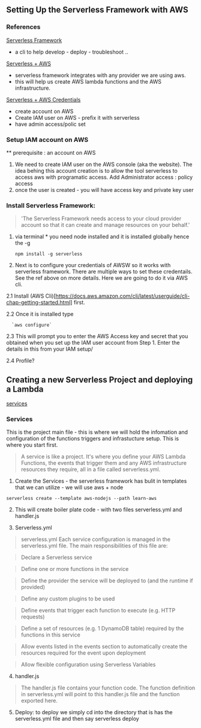 ## Setting Up the Serverless Framework with AWS

### References 
[Serverless Framework](https://www.serverless.com/framework/docs)
  - a cli to help develop - deploy - troubleshoot ..
  
[Serverless + AWS](https://www.serverless.com/framework/docs/providers/aws/guide/intro)
  - serverless framework integrates with any provider we are using aws. 
  - this will help us create AWS lambda functions  and the AWS infrastructure.

[Serverless + AWS Credentials ](https://www.serverless.com/framework/docs/providers/aws/guide/credentials)
  - create account on AWS
  - Create IAM user on AWS - prefix it with serverless 
  - have admin access/polic set 


### Setup IAM account on AWS

** prerequisite : an account on AWS

1. We need to create IAM user on the AWS console (aka the website). The idea behing this account creation is to allow the tool serverless to access aws with programatic access. Add Administrator access :  policy access
2. once the user is created - you will have access key and private key user 


### Install Serverless Framework: 

> 'The Serverless Framework needs access to your cloud provider account so that it can create and manage resources on your behalf.'

1. via terminal * you need node installed and it is installed globally hence the -g

     `npm install -g serverless` 
     
2. Next is to configure your credentials of AWSW so it works with serverless framework. There are multiple ways to set these credentails. See the ref above on more details. Here we are going to do it via AWS cli. 

  2.1  Install (AWS Cli)[https://docs.aws.amazon.com/cli/latest/userguide/cli-chap-getting-started.html] first. 
  
  2.2  Once it is installed type 
  
      `aws configure`
      
  2.3  This will prompt you to enter the AWS Access key and secret that you obtained when you set up the IAM user account from Step 1. Enter the details in this from your IAM setup/
  
  2.4 Profile? 
  
  
  
## Creating a new Serverless Project and deploying a Lambda

[services](https://www.serverless.com/framework/docs/providers/aws/guide/services)


 ### Services 
 This is the project main file - this is where we will hold the infomation and configuration of the functions triggers and infrastucture setup. This is where you start first.
 
 > A service is like a project. It's where you define your AWS Lambda Functions, the events that trigger them and any AWS infrastructure resources they require, all in a file called serverless.yml.


1. Create the Services - the serverless framework has bulit in templates that we can utilize - we will use aws + node 

`serverless create --template aws-nodejs --path learn-aws`

2. This will create boiler plate code - with two files serverless.yml and handler.js

3. Serverless.yml

> serverless.yml
Each service configuration is managed in the serverless.yml file. The main responsibilities of this file are:

  >Declare a Serverless service
  
  >Define one or more functions in the service
  
  >Define the provider the service will be deployed to (and the runtime if provided)
  
  >Define any custom plugins to be used
  
  >Define events that trigger each function to execute (e.g. HTTP requests)
  
  >Define a set of resources (e.g. 1 DynamoDB table) required by the functions in this service
  
  >Allow events listed in the events section to automatically create the resources required for the event upon deployment
  
  >Allow flexible configuration using Serverless Variables

4. handler.js 

> The handler.js file contains your function code. The function definition in serverless.yml will point to this handler.js file and the function exported here.

5. Deploy: to deploy we simply cd into the directory that is has the serverless.yml file and then say serverless deploy


  

